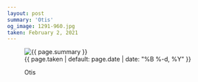 ```yaml
---
layout: post
summary: 'Otis'
og_image: 1291-960.jpg
taken: February 2, 2021
---
```


<figure class="post">
<img alt="{{ page.summary }}" sizes="(min-width: 700px) 50vw, calc(100vw - 2rem)" src="{{ site.assets_url }}/1291-480.jpg" srcset="{{ site.assets_url }}/1291-240.jpg 240w, {{ site.assets_url }}/1291-480.jpg 480w, {{ site.assets_url }}/1291-720.jpg 720w, {{ site.assets_url }}/1291-960.jpg 960w"/>
<figcaption>
<time>{{ page.taken | default: page.date | date: "%B %-d, %Y" }}</time>
<p>Otis</p>
</figcaption>
</figure>
